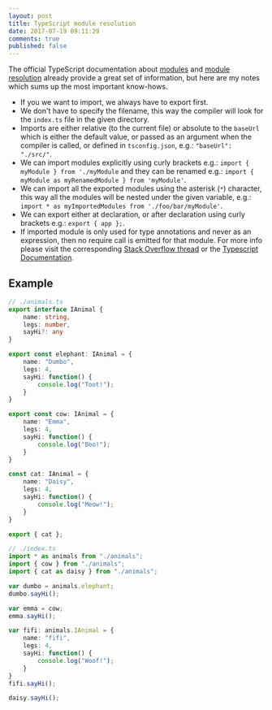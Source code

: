 ```yaml
---
layout: post
title: TypeScript module resolution
date: 2017-07-19 09:11:29
comments: true
published: false
---
```

The official TypeScript documentation about [modules](https://www.typescriptlang.org/docs/handbook/modules.html) and [module resolution](https://www.typescriptlang.org/docs/handbook/module-resolution.html) already provide a great set of information, but here are my notes which sums up the most important know-hows.

- If you we want to import, we always have to export first.
- We don't have to specify the filename, this way the compiler will look for the `index.ts` file in the given directory.
- Imports are either relative (to the current file) or absolute to the `baseUrl` which is either the default value, or passed as an argument when the compiler is called, or defined in `tsconfig.json`, e.g.: `"baseUrl": "./src/"`.
- We can import modules explicitly using curly brackets e.g.: `import { myModule } from './myModule` and they can be renamed e.g.: `import { myModule as myRenamedModule } from 'myModule'`.
- We can import all the exported modules using the asterisk (`*`) character, this way all the modules will be nested under the given variable, e.g.: `import * as myImportedModules from './foo/bar/myModule'`.
- We can export either at declaration, or after declaration using curly brackets e.g.: `export { app };`.
- If imported module is only used for type annotations and never as an expression, then no require call is emitted for that module. For more info please visit the corresponding [Stack Overflow thread](https://stackoverflow.com/questions/40982927/import-only-type-information-from-module) or the [Typescript Documentation](http://www.typescriptlang.org/docs/handbook/modules.html#optional-module-loading-and-other-advanced-loading-scenarios).

## Example


```ts
// ./animals.ts
export interface IAnimal {
	name: string,
	legs: number,
	sayHi?: any
}

export const elephant: IAnimal = { 
	name: "Dumbo",
	legs: 4,
	sayHi: function() {
		console.log("Toot!");
	}
}

export const cow: IAnimal = {
	name: "Emma",
	legs: 4,
	sayHi: function() {
		console.log("Boo!");
	}
}

const cat: IAnimal = {
	name: "Daisy",
	legs: 4,
	sayHi: function() {
		console.log("Meow!");
	}
}

export { cat };
```

```ts
// ./index.ts
import * as animals from "./animals";
import { cow } from "./animals";
import { cat as daisy } from "./animals";

var dumbo = animals.elephant;
dumbo.sayHi();

var emma = cow;
emma.sayHi();

var fifi: animals.IAnimal = {
	name: "fifi",
	legs: 4,
	sayHi: function() {
		console.log("Woof!");
	}
}
fifi.sayHi();

daisy.sayHi();

```